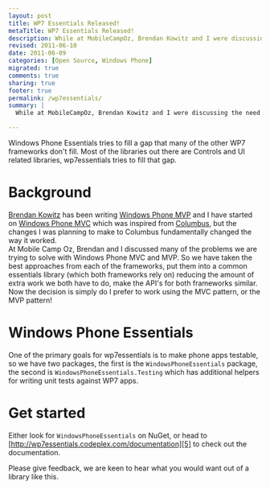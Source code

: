 ```yaml
---
layout: post
title: WP7 Essentials Released!
metaTitle: WP7 Essentials Released!
description: While at MobileCampOz, Brendan Kowitz and I were discussing the need for a essentials library for WP7, this library is focused on code issues, not UI
revised: 2011-06-10
date: 2011-06-09
categories: [Open Source, Windows Phone]
migrated: true
comments: true
sharing: true
footer: true
permalink: /wp7essentials/
summary: | 
  While at MobileCampOz, Brendan Kowitz and I were discussing the need for a essentials library for WP7, this library is focused on code issues, not UI

---
```

Windows Phone Essentials tries to fill a gap that many of the other WP7 frameworks don't fill. Most of the libraries out there are Controls and UI related libraries, wp7essentials tries to fill that gap.
<!-- more -->
# Background
[Brendan Kowitz][1] has been writing [Windows Phone MVP][2] and I have started on [Windows Phone MVC][3] which was inspired from [Columbus][4], but the changes I was planning to make to Columbus fundamentally changed the way it worked.  
At Mobile Camp Oz, Brendan and I discussed many of the problems we are trying to solve with Windows Phone MVC and MVP. So we have taken the best approaches from each of the frameworks, put them into a common essentials library (which both frameworks rely on) reducing the amount of extra work we both have to do, make the API's for both frameworks similar. Now the decision is simply do I prefer to work using the MVC pattern, or the MVP pattern!

# Windows Phone Essentials
One of the primary goals for wp7essentials is to make phone apps testable, so we have two packages, the first is the `WindowsPhoneEssentials` package, the second is `WindowsPhoneEssentials.Testing` which has additional helpers for writing unit tests against WP7 apps.

# Get started
Either look for `WindowsPhoneEssentials` on NuGet, or head to [http://wp7essentials.codeplex.com/documentation][5] to check out the documentation. 

Please give feedback, we are keen to hear what you would want out of a library like this.


  [1]: http://www.kowitz.net/
  [2]: http://windowsphonemvp.codeplex.com/
  [3]: http://windowsphonemvc.codeplex.com/
  [4]: http://columbus.codeplex.com/
  [5]: http://wp7essentials.codeplex.com/documentation